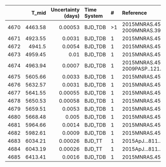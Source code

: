 |      |   T_mid |   Uncertainty (days) | Time System   | #   | Reference                                |
|-----:|--------:|---------------------:|:--------------|:----|:-----------------------------------------|
| 4670 | 4463.58 |              0.00053 | BJD_TDB       | >1  | 2015MNRAS.451.4139R; 2009MNRAS.392.1532J |
| 4671 | 4923.55 |              0.0031  | BJD_TDB       | 1   | 2015MNRAS.451.4139R                      |
| 4672 | 4941.5  |              0.0054  | BJD_TDB       | 1   | 2015MNRAS.451.4139R                      |
| 4673 | 4959.45 |              0.01    | BJD_TDB       | 1   | 2015MNRAS.451.4139R                      |
| 4674 | 4963.94 |              0.0007  | BJD_TDB       | 1   | 2015MNRAS.451.4139R; 2009PASP..121.1104J |
| 4675 | 5605.66 |              0.0033  | BJD_TDB       | 1   | 2015MNRAS.451.4139R                      |
| 4676 | 5632.57 |              0.0031  | BJD_TDB       | 1   | 2015MNRAS.451.4139R                      |
| 4677 | 5641.55 |              0.00055 | BJD_TDB       | 1   | 2015MNRAS.451.4139R                      |
| 4678 | 5650.53 |              0.00058 | BJD_TDB       | 1   | 2015MNRAS.451.4139R                      |
| 4679 | 5659.51 |              0.0053  | BJD_TDB       | 1   | 2015MNRAS.451.4139R                      |
| 4680 | 5668.48 |              0.005   | BJD_TDB       | 1   | 2015MNRAS.451.4139R                      |
| 4681 | 5964.66 |              0.0014  | BJD_TDB       | 1   | 2015MNRAS.451.4139R                      |
| 4682 | 5982.61 |              0.0009  | BJD_TDB       | 1   | 2015MNRAS.451.4139R                      |
| 4683 | 6034.21 |              0.00026 | BJD_TT        | 1   | 2015ApJ...811..122W                      |
| 4684 | 6043.19 |              0.00026 | BJD_TT        | 1   | 2015ApJ...811..122W                      |
| 4685 | 6413.41 |              0.0016  | BJD_TDB       | 1   | 2015MNRAS.451.4139R                      |